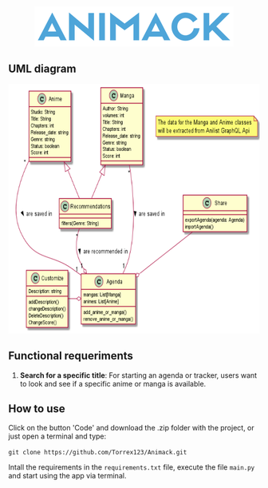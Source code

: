 <!-- markdownlint-disable MD001 MD007 MD023 MD041 -->

<div align="center">
 
 <a href="https://github.com/miraclx/freyr-js">
    <img src="src/img/Animack-Logo-400x80.png" alt="Animack - Anime & Manga tracker">
 </a>
     
</div>

## UML diagram

<div align="center">
  
<img src="UML.png" alt="Animack UML" style="height:500px;"/>
 
</div>

## Functional requeriments

1. **Search for a specific title**: For starting an agenda or tracker, users want to look and see if a specific anime or manga is available.

## How to use

Click on the button 'Code' and download the .zip folder with the project, or just open a terminal and type:

`git clone https://github.com/Torrex123/Animack.git`

Intall the requirements in the `requirements.txt` file, execute the file `main.py` and start using the app via terminal.
